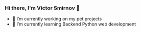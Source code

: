 ### Hi there, I'm Victor Smirnov 👋

- 🔭 I’m currently working on my pet projects
- 🌱 I’m currently learning Backend Python web development
